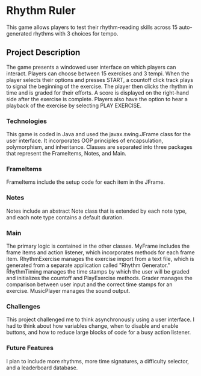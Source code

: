 # Rhythm Ruler

This game allows players to test their rhythm-reading skills across 15 auto-generated rhythms with 3 choices for tempo.

## Project Description

The game presents a windowed user interface on which players can interact. Players can choose between 15 exercises and 3 tempi. When the player selects their options and presses START, a countoff click track plays to signal the beginning of the exercise. The player then clicks the rhythm in time and is graded for their efforts. A score is displayed on the right-hand side after the exercise is complete. Players also have the option to hear a playback of the exercise by selecting PLAY EXERCISE.

### Technologies

This game is coded in Java and used the javax.swing.JFrame class for the user interface. It incorporates OOP principles of encapsulation, polymorphism, and inheritance. Classes are separated into three packages that represent the FrameItems, Notes, and Main. 

### FrameItems
FrameItems include the setup code for each item in the JFrame. 

### Notes
Notes include an abstract Note class that is extended by each note type, and each note type contains a default duration. 

### Main
The primary logic is contained in the other classes. MyFrame includes the frame items and action listener, which incorporates methods for each frame item. RhythmExercise manages the exercise import from a text file, which is generated from a separate application called "Rhythm Generator." RhythmTiming manages the time stamps by which the user will be graded and initializes the countoff and PlayExercise methods. Grader manages the comparison between user input and the correct time stamps for an exercise. MusicPlayer manages the sound output.

### Challenges
This project challenged me to think asynchronously using a user interface. I had to think about how variables change, when to disable and enable buttons, and how to reduce large blocks of code for a busy action listener. 

### Future Features
I plan to include more rhythms, more time signatures, a difficulty selector, and a leaderboard database.